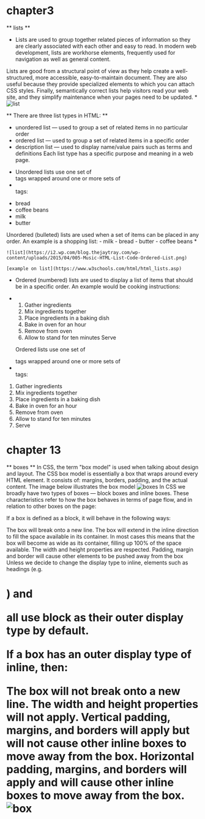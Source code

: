 
# chapter3 
** lists **
* Lists are used to group together related pieces of information so they are clearly associated with each other and easy to read. In modern web development, lists are workhorse elements, frequently used for navigation as well as general content.

Lists are good from a structural point of view as they help create a well-structured, more accessible, easy-to-maintain document. They are also useful because they provide specialized elements to which you can attach CSS styles. Finally, semantically correct lists help visitors read your web site, and they simplify maintenance when your pages need to be updated. *
![list](https://media.cheggcdn.com/media%2F97a%2F97ac2705-604c-401b-b644-3910a52e7f4f%2FphpF4QzPj.png)

** There are three list types in HTML: **
- unordered list — used to group a set of related items in no           particular order
- ordered list — used to group a set of related items in a specific order
- description list — used to display name/value pairs such as terms and definitions
Each list type has a specific purpose and meaning in a web page.

* Unordered lists use one set of <ul></ul> tags wrapped around one or more sets of <li></li> tags:
<ul>
  <li>bread</li>
  <li>coffee beans</li>
  <li>milk</li>
  <li>butter</li>
</ul>
Unordered (bulleted) lists are used when a set of items can be placed in any order. An example is a shopping list:
- milk
- bread
- butter
- coffee beans *


    ![list](https://i2.wp.com/blog.thejaytray.com/wp-content/uploads/2015/04/005-Music-HTML-List-Code-Ordered-List.png)

    [example on list](https://www.w3schools.com/html/html_lists.asp) 
* Ordered (numbered) lists are used to display a list of items that should be in a specific order. An example would be cooking instructions:

* 1. Gather ingredients
  2. Mix ingredients together
  3. Place ingredients in a baking dish
  4. Bake in oven for an hour
  5. Remove from oven
  6. Allow to stand for ten minutes Serve

  Ordered lists use one set of <ol></ol> tags wrapped around one or more sets of <li></li> tags:
<ol>
  <li>Gather ingredients</li>
  <li>Mix ingredients together</li>
  <li>Place ingredients in a baking dish</li>
  <li>Bake in oven for an hour</li>
  <li>Remove from oven</li>
  <li>Allow to stand for ten minutes</li>
  <li>Serve</li>
</ol>


# chapter 13
** boxes **
In CSS, the term "box model" is used when talking about design and layout.
The CSS box model is essentially a box that wraps around every HTML element. It consists of: margins, borders, padding, and the actual content. The image below illustrates the box model
![boxes]( ./image/boxx.png )
In CSS we broadly have two types of boxes — block boxes and inline boxes. These characteristics refer to how the box behaves in terms of page flow, and in relation to other boxes on the page:

If a box is defined as a block, it will behave in the following ways:

The box will break onto a new line.
The box will extend in the inline direction to fill the space available in its container. In most cases this means that the box will become as wide as its container, filling up 100% of the space available.
The width and height properties are respected.
Padding, margin and border will cause other elements to be pushed away from the box
Unless we decide to change the display type to inline, elements such as headings (e.g. <h1>) and <p> all use block as their outer display type by default.

If a box has an outer display type of inline, then:

The box will not break onto a new line.
The width and height properties will not apply.
Vertical padding, margins, and borders will apply but will not cause other inline boxes to move away from the box.
Horizontal padding, margins, and borders will apply and will cause other inline boxes to move away from the box.
![box](https://img.webnots.com/2017/02/CSS-Color-Text-Box-Widget.png)
